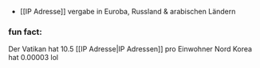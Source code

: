 
- [[IP Adresse]] vergabe in Euroba, Russland & arabischen Ländern

### fun fact:
Der Vatikan hat $10.5$ [[IP Adresse|IP Adressen]] pro Einwohner
Nord Korea hat $0.00003$ lol